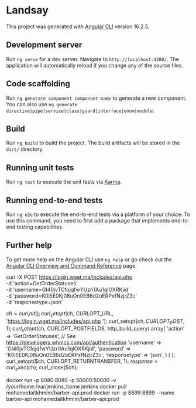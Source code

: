 # Landsay

This project was generated with [Angular CLI](https://github.com/angular/angular-cli) version 16.2.5.

## Development server

Run `ng serve` for a dev server. Navigate to `http://localhost:4200/`. The application will automatically reload if you change any of the source files.

## Code scaffolding

Run `ng generate component component-name` to generate a new component. You can also use `ng generate directive|pipe|service|class|guard|interface|enum|module`.

## Build

Run `ng build` to build the project. The build artifacts will be stored in the `dist/` directory.

## Running unit tests

Run `ng test` to execute the unit tests via [Karma](https://karma-runner.github.io).

## Running end-to-end tests

Run `ng e2e` to execute the end-to-end tests via a platform of your choice. To use this command, you need to first add a package that implements end-to-end testing capabilities.

## Further help

To get more help on the Angular CLI use `ng help` or go check out the [Angular CLI Overview and Command Reference](https://angular.io/cli) page.



curl -X POST https://login.wget.ma/includes/api.php \
  -d 'action=GetOrderStatuses' \
  -d 'username=GI40jvTCfojqfwYUzri1Au1qIOXRKjid' \
  -d 'password=K0l5E0Kj08uOn0EB6d2oERPxfNzjrZ3c' \
  -d 'responsetype=json'



$ch = curl_init();
curl_setopt($ch, CURLOPT_URL, 'https://login.wget.ma/includes/api.php ');
curl_setopt($ch, CURLOPT_POST, 1);
curl_setopt($ch, CURLOPT_POSTFIELDS,
    http_build_query(
        array(
            'action' => 'GetOrderStatuses',
            // See https://developers.whmcs.com/api/authentication
            'username' => 'GI40jvTCfojqfwYUzri1Au1qIOXRKjid',
            'password' => 'K0l5E0Kj08uOn0EB6d2oERPxfNzjrZ3c',
            'responsetype' => 'json',
        )
    )
);
curl_setopt($ch, CURLOPT_RETURNTRANSFER, 1);
$response = curl_exec($ch);
curl_close($ch);



docker run -p 8080:8080 -p 50000:50000 -v /your/home:/var/jenkins_home jenkins
docker pull mohamedaitkhmim/barber-api:prod
docker run -p 8899:8899 --name barber-api mohamedaitkhmim/barber-api:prod